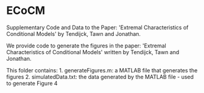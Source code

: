 # ECoCM
Supplementary Code and Data to the Paper: 'Extremal Characteristics of Conditional Models' by Tendijck, Tawn and Jonathan.

We provide code to generate the figures in the paper: 'Extremal Characteristics of Conditional Models' written by Tendijck, Tawn and Jonathan.

This folder contains:
	1. generateFigures.m: a MATLAB file that generates the figures
	2. simulatedData.txt: the data generated by the MATLAB file - used to generate Figure 4